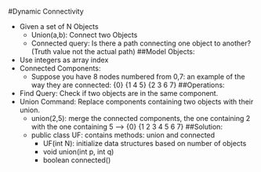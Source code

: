 #Dynamic Connectivity
* Given a set of N Objects
    * Union(a,b): Connect two Objects
    * Connected query: Is there a path connecting one object to another? (Truth value not the actual path)
##Model Objects:
* Use integers as array index
* Connected Components:
    * Suppose you have  8 nodes numbered from 0,7: an example of the way they are connected: 
        {0} {1 4 5} {2 3 6 7}
##Operations:
* Find Query: Check if two objects are in the same component.
* Union Command: Replace components containing two objects with their union.
    * union(2,5): merge the connected components, the one containing 2 with the one
        containing 5 --> {0} {1 2 3 4 5 6 7}
##Solution:
    * public class UF: contains methods: union and connected
        * UF(int N): initialize data structures based on number of objects
        * void union(int p, int q)
        * boolean connected()



























